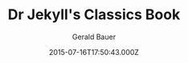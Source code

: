 ---
title: Dr Jekyll's Classics Book
github: https://github.com/henrythemes/jekyll-book-theme
demo: https://henrythemes.github.io/jekyll-book-theme/
author: Gerald Bauer
ssg:
  - Jekyll
cms:
  - No Cms
date: 2015-07-16T17:50:43.000Z
description: >-
  jekyll starter theme for classic books (ex. Strange Case of Dr. Jekyll and Mr.
  Hyde by Robert Louis Stevenson)
stale: true
draft: true
---